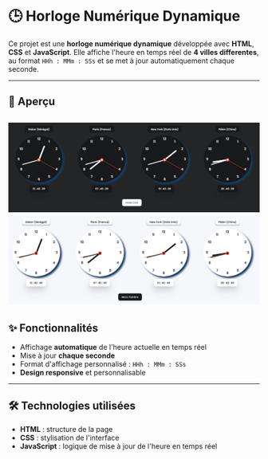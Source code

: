 # 🕒 Horloge Numérique Dynamique

Ce projet est une **horloge numérique dynamique** développée avec **HTML**, **CSS** et **JavaScript**. Elle affiche l'heure en temps réel de **4 villes differentes**, au format `HHh : MMm : SSs` et se met à jour automatiquement chaque seconde.

---

## 📸 Aperçu

![Aperçu du site](image1.png)
![Aperçu du site](image2.png)
---

## ✨ Fonctionnalités

* Affichage **automatique** de l'heure actuelle en temps réel
* Mise à jour **chaque seconde**
* Format d'affichage personnalisé : `HHh : MMm : SSs`
* **Design responsive** et personnalisable

---

## 🛠️ Technologies utilisées

* **HTML** : structure de la page
* **CSS** : stylisation de l'interface
* **JavaScript** : logique de mise à jour de l'heure en temps réel